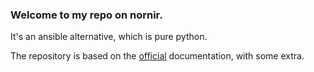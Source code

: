 ### Welcome to my repo on nornir.

It's an ansible alternative, which is pure python.

The repository is based on the [official]() documentation, with some extra.


